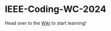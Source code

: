 # IEEE-Coding-WC-2024
Head over to the [Wiki](https://github.com/AnshSrivastava2004/IEEE-Coding-WC-2024/wiki) to start learning!

